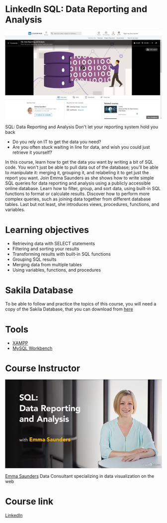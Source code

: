 # LinkedIn SQL: Data Reporting and Analysis

![Simple DataTables using Bootstrap 4](https://github.com/satrianivzla/LinkedIn-SQL/blob/main/curso1.png)

SQL: Data Reporting and Analysis
Don't let your reporting system hold you back 

* Do you rely on IT to get the data you need? 
* Are you often stuck waiting in line for data, and wish you could just retrieve it yourself? 

In this course, learn how to get the data you want by writing a bit of SQL code. You won't just be able to pull data out of the database; you'll be able to manipulate it: merging it, grouping it, and relabeling it to get just the report you want. Join Emma Saunders as she shows how to write simple SQL queries for data reporting and analysis using a publicly accessible online database. Learn how to filter, group, and sort data, using built-in SQL functions to format or calculate results. Discover how to perform more complex queries, such as joining data together from different database tables. Last but not least, she introduces views, procedures, functions, and variables.

# Learning objectives

* Retrieving data with SELECT statements
* Filtering and sorting your results
* Transforming results with built-in SQL functions
* Grouping SQL results
* Merging data from multiple tables
* Using variables, functions, and procedures
  
  
# Sakila Database 
  To be able to follow and practice the topics of this course, you will need a copy of the Sakila Database, that you can download from [here](https://dev.mysql.com/doc/sakila/en/)
  
# Tools  
* [XAMPP](https://www.apachefriends.org/es/index.html)
* [MySQL Workbench](https://www.mysql.com/products/workbench/)

# Course Instructor  
![Simple DataTables using Bootstrap 4](https://github.com/satrianivzla/LinkedIn-SQL/blob/main/curso.png)
 
[Emma Saunders](https://www.linkedin.com/learning/instructors/emma-saunders) Data Consultant specializing in data visualization on the web
  
# Course link   
[LinkedIn](https://www.linkedin.com/learning/sql-data-reporting-and-analysis-2/don-t-let-your-reporting-system-hold-you-back) 
